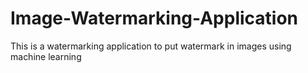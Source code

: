 # Image-Watermarking-Application
This is a watermarking application to put watermark in images using machine learning
